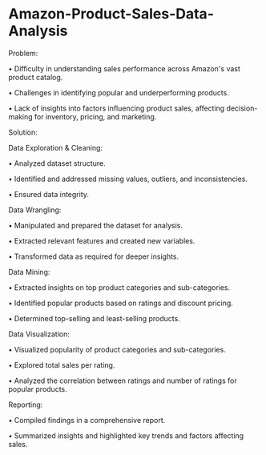 # Amazon-Product-Sales-Data-Analysis

Problem:

•	Difficulty in understanding sales performance across Amazon's vast product catalog.

•	Challenges in identifying popular and underperforming products.

•	Lack of insights into factors influencing product sales, affecting decision-making for inventory, pricing, and marketing.

Solution:

Data Exploration & Cleaning:

  •	Analyzed dataset structure.
  
  •	Identified and addressed missing values, outliers, and inconsistencies.
  
  •	Ensured data integrity.
  
Data Wrangling:

  •	Manipulated and prepared the dataset for analysis.
  
  •	Extracted relevant features and created new variables.
  
  •	Transformed data as required for deeper insights.
  
Data Mining:

  •	Extracted insights on top product categories and sub-categories.
  
  •	Identified popular products based on ratings and discount pricing.
  
  •	Determined top-selling and least-selling products.
  
Data Visualization:

  •	Visualized popularity of product categories and sub-categories.
  
  •	Explored total sales per rating.
  
  •	Analyzed the correlation between ratings and number of ratings for popular products.
  
Reporting:

  •	Compiled findings in a comprehensive report.
  
  •	Summarized insights and highlighted key trends and factors affecting sales.


